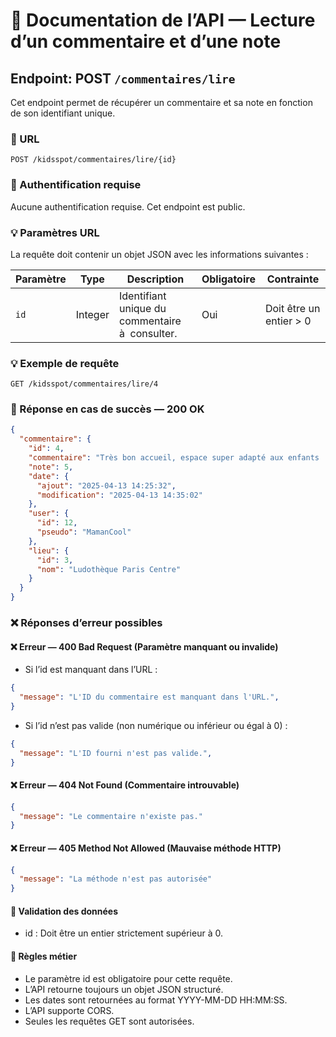 # 📌 Documentation de l’API — Lecture d’un commentaire et d’une note

## Endpoint: POST `/commentaires/lire`

Cet endpoint permet de récupérer un commentaire et sa note en fonction de son identifiant unique.

### 🧭 URL

```
POST /kidsspot/commentaires/lire/{id}
```

### 🔐 Authentification requise

Aucune authentification requise.
Cet endpoint est public.

### 💡 Paramètres URL

La requête doit contenir un objet JSON avec les informations suivantes :

| Paramètre           | Type    | Description                           | Obligatoire | Contrainte |
|-----------------|---------|---------------------------------------|-------------|-----|
| `id`       | Integer | Identifiant unique du commentaire à  consulter. | Oui | Doit être un entier > 0 |

### 💡 Exemple de requête

```
GET /kidsspot/commentaires/lire/4
```

### 💾 Réponse en cas de succès — 200 OK

```json
{
  "commentaire": {
    "id": 4,
    "commentaire": "Très bon accueil, espace super adapté aux enfants !",
    "note": 5,
    "date": {
      "ajout": "2025-04-13 14:25:32",
      "modification": "2025-04-13 14:35:02"
    },
    "user": {
      "id": 12,
      "pseudo": "MamanCool"
    },
    "lieu": {
      "id": 3,
      "nom": "Ludothèque Paris Centre"
    }
  }
}
```

### ❌ Réponses d’erreur possibles

#### ❌ Erreur — 400 Bad Request (Paramètre manquant ou invalide)
- Si l’id est manquant dans l’URL :
```json
{
  "message": "L'ID du commentaire est manquant dans l'URL.",
}
```
- Si l’id n’est pas valide (non numérique ou inférieur ou égal à 0) :
```json
{
  "message": "L'ID fourni n'est pas valide.",
}
```

#### ❌ Erreur — 404 Not Found (Commentaire introuvable)

```json
{
  "message": "Le commentaire n'existe pas."
}
```



#### ❌ Erreur — 405 Method Not Allowed (Mauvaise méthode HTTP)

```json
{
  "message": "La méthode n'est pas autorisée"
}
```

#### 🧪 Validation des données

- id : Doit être un entier strictement supérieur à 0.

#### 📜 Règles métier
- Le paramètre id est obligatoire pour cette requête.
- L’API retourne toujours un objet JSON structuré.
- Les dates sont retournées au format YYYY-MM-DD HH:MM:SS.
- L’API supporte CORS.
- Seules les requêtes GET sont autorisées.
